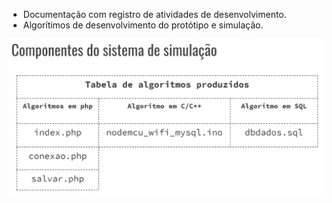 - Documentação com registro de atividades de desenvolvimento.
- Algorítimos de desenvolvimento do protótipo e simulação.

![tabela-algoritmos](tabela-algoritmos.png)
